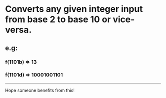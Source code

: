<h1>Converts any given integer input from base 2 to base 10 or vice-versa.</h1>

<h2>e.g:</h2>
<h3>f(1101b) => 13</h3>
<h3>f(1101d) => 10001001101</h3>

<hr>

Hope someone benefits from this!
